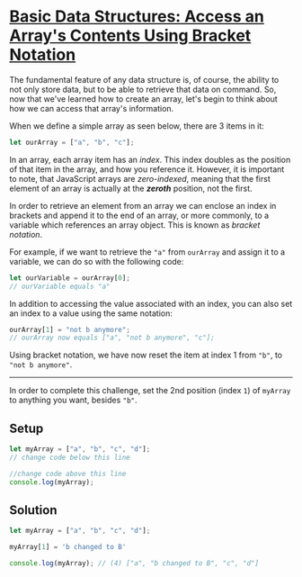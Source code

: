 # [Basic Data Structures: Access an Array's Contents Using Bracket Notation](https://learn.freecodecamp.org/javascript-algorithms-and-data-structures/basic-data-structures/access-an-arrays-contents-using-bracket-notation)

The fundamental feature of any data structure is, of course, the ability to not only store data, but to be able to retrieve that data on command. So, now that we've learned how to create an array, let's begin to think about how we can access that array's information.

When we define a simple array as seen below, there are 3 items in it:

```js
let ourArray = ["a", "b", "c"];
```

In an array, each array item has an _index_. This index doubles as the position of that item in the array, and how you reference it. However, it is important to note, that JavaScript arrays are _zero-indexed_, meaning that the first element of an array is actually at the **_zeroth_** position, not the first.

In order to retrieve an element from an array we can enclose an index in brackets and append it to the end of an array, or more commonly, to a variable which references an array object. This is known as _bracket notation_.

For example, if we want to retrieve the `"a"` from `ourArray` and assign it to a variable, we can do so with the following code:

```js
let ourVariable = ourArray[0];
// ourVariable equals "a"
```

In addition to accessing the value associated with an index, you can also set an index to a value using the same notation:

```js
ourArray[1] = "not b anymore";
// ourArray now equals ["a", "not b anymore", "c"];
```

Using bracket notation, we have now reset the item at index 1 from `"b"`, to `"not b anymore"`.

---

In order to complete this challenge, set the 2nd position (index `1`) of `myArray` to anything you want, besides `"b"`.

## Setup
```js
let myArray = ["a", "b", "c", "d"];
// change code below this line

//change code above this line
console.log(myArray);
```

## Solution
```js
let myArray = ["a", "b", "c", "d"];

myArray[1] = 'b changed to B'

console.log(myArray); // (4) ["a", "b changed to B", "c", "d"]
```